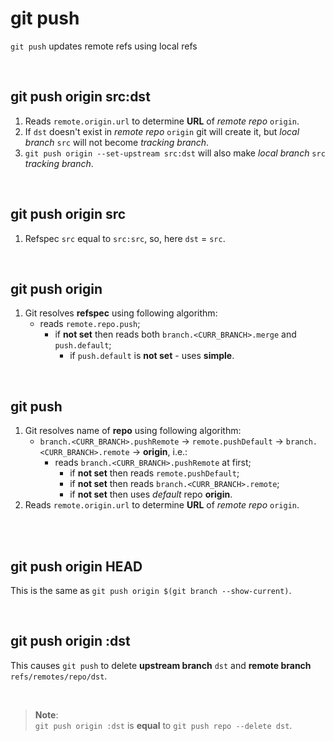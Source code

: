 # git push
`git push` updates remote refs using local refs

<br>

## git push origin src:dst
1. Reads `remote.origin.url` to determine **URL** of *remote repo* `origin`.
2. If `dst` doesn't exist in *remote repo* `origin` git will create it, but *local branch* `src` will not become *tracking branch*.
3. `git push origin --set-upstream src:dst` will also make *local branch* `src` *tracking branch*.

<br>

## git push origin src
1. Refspec `src` equal to `src:src`, so, here `dst` = `src`.

<br>

## git push origin
1. Git resolves **refspec** using following algorithm:
   - reads `remote.repo.push`;
     - if **not set** then reads both `branch.<CURR_BRANCH>.merge` and `push.default`;
       - if `push.default` is **not set** - uses **simple**.


<br>

## git push
1. Git resolves name of **repo** using following algorithm:
   - `branch.<CURR_BRANCH>.pushRemote` -> `remote.pushDefault` -> `branch.<CURR_BRANCH>.remote` -> **origin**, i.e.:
     - reads `branch.<CURR_BRANCH>.pushRemote` at first;
       - if **not set** then reads `remote.pushDefault`;
       - if **not set** then reads `branch.<CURR_BRANCH>.remote`;
       - if **not set** then uses *default* repo **origin**.
2. Reads `remote.origin.url` to determine **URL** of *remote repo* `origin`.

<br>



<br>

## git push origin HEAD
This is the same as `git push origin $(git branch --show-current)`.

<br>

## git push origin :dst
This causes `git push` to delete **upstream branch** `dst` and **remote branch** `refs/remotes/repo/dst`.

<br>

> **Note**:<br>
> `git push origin :dst` is **equal** to `git push repo --delete dst`.
